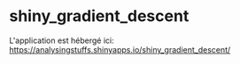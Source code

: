 # shiny_gradient_descent

L'application est hébergé ici: https://analysingstuffs.shinyapps.io/shiny_gradient_descent/
